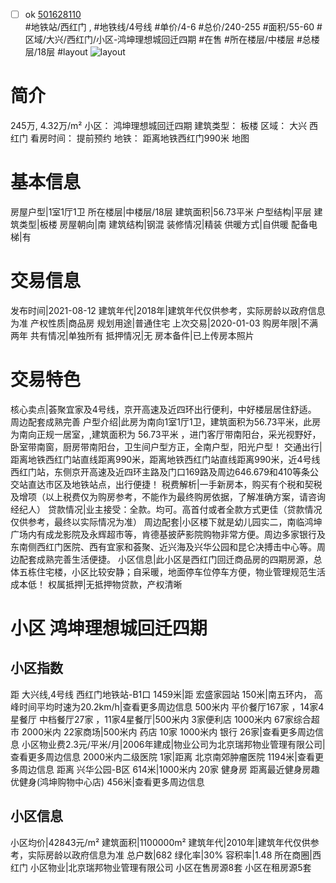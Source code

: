 - [ ] ok [501628110](https://bj.5i5j.com/ershoufang/501628110.html)  
 #地铁站/西红门 ,  #地铁线/4号线
#单价/4-6 #总价/240-255 #面积/55-60   #区域/大兴/西红门/小区-鸿坤理想城回迁四期 #在售 #所在楼层/中楼层 #总楼层/18层 #layout 
![layout](http://image2a.5i5j.com/bdir/layout/33a2e378143e44b095001c6b4e8ca253.jpg_P5.jpg) 
# 简介 
 245万,  4.32万/m² 
小区： 鸿坤理想城回迁四期
建筑类型： 板楼
区域： 大兴 西红门
看房时间： 提前预约
地铁： 距离地铁西红门990米 地图
# 基本信息 
 房屋户型|1室1厅1卫
所在楼层|中楼层/18层
建筑面积|56.73平米
户型结构|平层
建筑类型|板楼
房屋朝向|南
建筑结构|钢混
装修情况|精装
供暖方式|自供暖
配备电梯|有
# 交易信息 
 发布时间|2021-08-12
建筑年代|2018年|建筑年代仅供参考，实际房龄以政府信息为准
产权性质|商品房
规划用途|普通住宅
上次交易|2020-01-03
购房年限|不满两年
共有情况|单独所有
抵押情况|无
房本备件|已上传房本照片
# 交易特色 
 核心卖点|荟聚宜家及4号线，京开高速及近四环出行便利，中好楼层居住舒适。 周边配套成熟完善
户型介绍|此房为南向1室1厅1卫，建筑面积为56.73平米，此房为南向正规一居室，,建筑面积为 56.73平米 ，进门客厅带南阳台，采光视野好， 卧室带南窗，厨房带南阳台，卫生间户型方正，全南户型，阳光户型！
交通出行|距离地铁西红门站直线距离990米，距离地铁西红门站直线距离990米，近4号线西红门站，东侧京开高速及近四环主路及门口169路及周边646.679和410等条公交站直达市区及地铁站点，出行便捷！
税费解析|一手新房本，购买有个税和契税及增项（以上税费仅为购房参考，不能作为最终购房依据，了解准确方案，请咨询经纪人）
贷款情况|业主接受：全款。均可。高首付或者全款方式更佳（贷款情况仅供参考，最终以实际情况为准）
周边配套|小区楼下就是幼儿园实二，南临鸿坤广场内有成龙影院及永辉超市等，肯德基披萨影院购物非常方便。周边多家银行及东南侧西红门医院、西有宜家和荟聚、近兴海及兴华公园和昆仑决搏击中心等。周边配套成熟完善生活便捷。
小区信息|此小区是西红门回迁商品房的四期房源，总体五栋住宅楼，小区比较安静；自采暖，地面停车位停车方便，物业管理规范生活成本低！
权属抵押|无抵押物贷款，产权清晰
# 小区 鸿坤理想城回迁四期
## 小区指数 
 距 大兴线,4号线 西红门地铁站-B1口 1459米|距 宏盛家园站 150米|南五环内， 高峰时间平均时速为20.2km/h|查看更多周边信息
500米内 平价餐厅167家 ，14家4星餐厅
中档餐厅27家 ，11家4星餐厅|500米内 3家便利店
1000米内 67家综合超市
2000米内 22家商场|500米内 药店 10家
1000米内 银行 26家|查看更多周边信息
小区物业费2.3元/平米/月|2006年建成|物业公司为北京瑞邦物业管理有限公司|查看更多周边信息
2000米内二级医院 1家|距离 北京南郊肿瘤医院  1194米|查看更多周边信息
距离 兴华公园-B区 614米|1000米内 20家 健身房
距离最近健身房趣优健身(鸿坤购物中心店) 456米|查看更多周边信息
## 小区信息 
 小区均价|42843元/m²
建筑面积|1100000m²
建筑年代|2010年|建筑年代仅供参考，实际房龄以政府信息为准
总户数|682
绿化率|30%
容积率|1.48
所在商圈|西红门
小区物业|北京瑞邦物业管理有限公司
小区在售房源8套
小区在租房源5套
